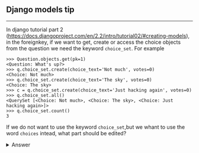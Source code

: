 ## Django models tip
---
In django tutorial part 2 (https://docs.djangoproject.com/en/2.2/intro/tutorial02/#creating-models), in the foreignkey, if we want to get, create or access the choice objects from the question we need the keyword `choice_set`.
For example
```
>>> Question.objects.get(pk=1)
<Question: What's up?>
>>> q.choice_set.create(choice_text='Not much', votes=0)
<Choice: Not much>
>>> q.choice_set.create(choice_text='The sky', votes=0)
<Choice: The sky>
>>> c = q.choice_set.create(choice_text='Just hacking again', votes=0)
>>> q.choice_set.all()
<QuerySet [<Choice: Not much>, <Choice: The sky>, <Choice: Just hacking again>]>
>>> q.choice_set.count()
3
```
If we do not want to use the keyword `choice_set`,but we whant to use the word `choices` intead, what part should be edited?

<details><summary>Answer</summary>
```
class Choice(models.Model):
    question = models.ForeignKey(Question,related_name="choice", on_delete=models.CASCADE)
```
adding the kwarg `related_name` in the ForeignKey parameter
### The benefit of using related_name
---
The related_name allows you to specify a simpler or more legible name to get the reverse relation. 
</details>
